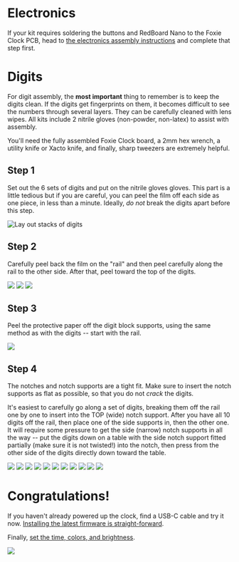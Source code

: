 # Electronics

If your kit requires soldering the buttons and RedBoard Nano to the Foxie Clock PCB, head to 
[the electronics assembly instructions](ELECTRONICS.md) and complete that step first.

# Digits

For digit assembly, the **most important** thing to remember is to keep the digits clean. If the digits get
fingerprints on them, it becomes difficult to see the numbers through several layers. They can be carefully
cleaned with lens wipes. All kits include 2 nitrile gloves (non-powder, non-latex) to assist with assembly.

You'll need the fully assembled Foxie Clock board, a 2mm hex wrench, a utility knife or Xacto knife, and finally, sharp tweezers are extremely helpful. 

## Step 1

Set out the 6 sets of digits and put on the nitrile gloves gloves. This part is a little tedious but if you are careful, you can peel the film off each side as one piece, in less than a minute. Ideally, *do not* break the digits apart before this step.

![Lay out stacks of digits](/images/digits_step1.jpg)

## Step 2

Carefully peel back the film on the "rail" and then peel carefully along the rail to the other side. After that, peel toward the top of the digits.

![](/images/digits_step2.jpg)
![](/images/digits_step2.1.jpg)
![](/images/digits_step2.2.jpg)

## Step 3

Peel the protective paper off the digit block supports, using the same method as with the digits -- start with the rail. 

![](/images/digits_step3.jpg)

## Step 4

The notches and notch supports are a tight fit. Make sure to insert the notch supports as flat as possible, so that you do not *crack* the digits.

It's easiest to carefully go along a set of digits, breaking them off the rail one by one to insert into the TOP (wide) notch support. After you have all 10 digits off the rail, then place one of the side supports in, then the other one. It will require some pressure to get the side (narrow) notch supports in all the way -- put the digits down on a table with the side notch support fitted partially (make sure it is not twisted!) into the notch, then press from the other side of the digits directly down toward the table.

![](/images/digits_step4.jpg)
![](/images/digits_step4.1.jpg)
![](/images/digits_step4.2.jpg)
![](/images/digits_step4.3.jpg)
![](/images/digits_step4.4.jpg)
![](/images/digits_step4.5.jpg)
![](/images/digits_step4.6.jpg)
![](/images/digits_step4.7.jpg)
![](/images/digits_step4.8.jpg)
![](/images/digits_step4.9.jpg)
![](/images/digits_step4.10.jpg)

# Congratulations!

If you haven't already powered up the clock, find a USB-C cable and try it now. [Installing the latest firmware is straight-forward](INSTALLING.md). 

Finally, [set the time, colors, and brightness](USAGE.md).

![](/images/digits_complete.jpg)
